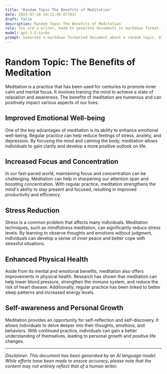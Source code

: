 ```yaml
---
title: 'Random Topic The Benefits of Meditation'
date: 2023-07-28 19:11:49.077937
draft: false
description: Random Topic The Benefits of Meditation
role: You are a writer, made to generate documents in markdown format. It is very important that all of the documents you generate are in valid markdown format.
model: gpt-3.5-turbo
prompt: Generate a markdown formatted document about a random topic. At the bottom, include a disclaimer explaining that the document was generated by you. The first line of the document should be the title. Make sure that the entire document is in proper markdown format, using a mix of various tags to make the document visually appealing.
---
```


# Random Topic: The Benefits of Meditation

Meditation is a practice that has been used for centuries to promote inner calm and mental focus. It involves training the mind to achieve a state of relaxation and awareness. The benefits of meditation are numerous and can positively impact various aspects of our lives.

## Improved Emotional Well-being

One of the key advantages of meditation is its ability to enhance emotional well-being. Regular practice can help reduce feelings of stress, anxiety, and depression. By focusing the mind and calming the body, meditation allows individuals to gain clarity and develop a more positive outlook on life.

## Increased Focus and Concentration

In our fast-paced world, maintaining focus and concentration can be challenging. Meditation can help in sharpening our attention span and boosting concentration. With regular practice, meditation strengthens the mind's ability to stay present and focused, resulting in improved productivity and efficiency.

## Stress Reduction

Stress is a common problem that affects many individuals. Meditation techniques, such as mindfulness meditation, can significantly reduce stress levels. By learning to observe thoughts and emotions without judgment, individuals can develop a sense of inner peace and better cope with stressful situations.

## Enhanced Physical Health

Aside from its mental and emotional benefits, meditation also offers improvements in physical health. Research has shown that meditation can help lower blood pressure, strengthen the immune system, and reduce the risk of heart disease. Additionally, regular practice has been linked to better sleep patterns and increased energy levels.

## Self-awareness and Personal Growth

Meditation provides an opportunity for self-reflection and self-discovery. It allows individuals to delve deeper into their thoughts, emotions, and behaviors. With continued practice, individuals can gain a better understanding of themselves, leading to personal growth and positive life changes.

---

*Disclaimer: This document has been generated by an AI language model. While efforts have been made to ensure accuracy, please note that the content may not entirely reflect that of a human writer.*